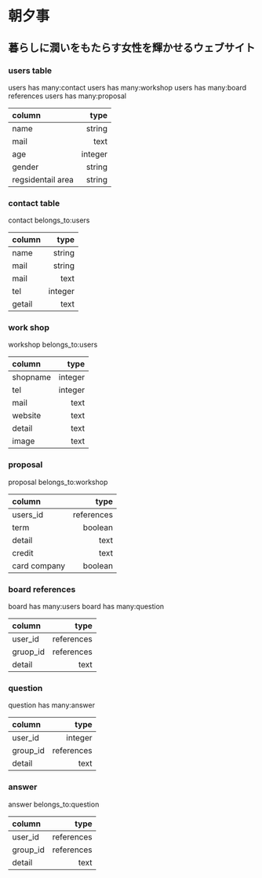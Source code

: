 # 朝夕事
## 暮らしに潤いをもたらす女性を輝かせるウェブサイト

### users table

users has many:contact
users has many:workshop
users has many:board references
users has many:proposal

|column|type|
|:--|--:|
|name|string|
|mail|text|
|age|integer|
|gender|string|
|regsidentail area|string|

### contact table
contact belongs_to:users

|column|type|
|:--|--:|
|name|string|
|mail|string|
|mail|text|
|tel|integer|
|getail|text|

### work shop
workshop belongs_to:users

|column|type|
|:--|--:|
|shopname|integer|
|tel|integer|
|mail|text|
|website|text|
|detail|text|
|image|text|

### proposal
proposal belongs_to:workshop

|column|type|
|:--|--:|
|users_id|references|
|term|boolean|
|detail|text|
|credit|text|
|card company|boolean|

### board references
board has many:users
board has many:question

|column|type|
|:--|--:|
|user_id|references|
|gruop_id|references|
|detail|text|

### question
question has many:answer

|column|type|
|:--|--:|
|user_id|integer|
|group_id|references|
|detail|text|

### answer
answer belongs_to:question

|column|type|
|:--|--:|
|user_id|references|
|group_id|references|
|detail|text|

